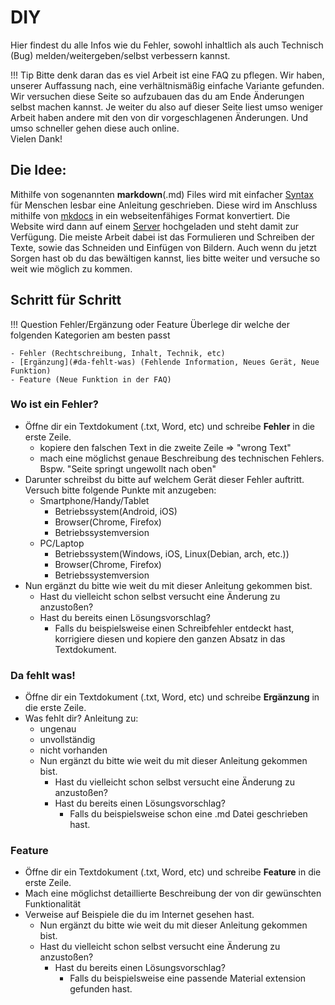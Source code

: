 # DIY

Hier findest du alle Infos wie du Fehler, sowohl inhaltlich als auch Technisch (Bug) melden/weitergeben/selbst verbessern kannst.

!!! Tip
    Bitte denk daran das es viel Arbeit ist eine FAQ zu pflegen. Wir haben, unserer Auffassung nach, eine verhältnismäßig einfache Variante gefunden. Wir versuchen diese Seite so aufzubauen das du am Ende Änderungen selbst machen kannst. Je weiter du also auf dieser Seite liest umso weniger Arbeit haben andere mit den von dir vorgeschlagenen Änderungen. Und umso schneller gehen diese auch online.  
    Vielen Dank!

## Die Idee:

Mithilfe von sogenannten **markdown**(.md) Files wird mit einfacher [Syntax](https://www.markdownguide.org/basic-syntax/) für Menschen lesbar eine Anleitung geschrieben. Diese wird im Anschluss mithilfe von [mkdocs](https://www.mkdocs.org/) in ein webseitenfähiges Format konvertiert. Die Website wird dann auf einem [Server](http://faq.0815musiker-innen.de) hochgeladen und steht damit zur Verfügung. 
Die meiste Arbeit dabei ist das Formulieren und Schreiben der Texte, sowie das Schneiden und Einfügen von Bildern. Auch wenn du jetzt Sorgen hast ob du das bewältigen kannst, lies bitte weiter und versuche so weit wie möglich zu kommen.

## Schritt für Schritt

!!! Question Fehler/Ergänzung oder Feature
    Überlege dir welche der folgenden Kategorien am besten passt

    - Fehler (Rechtschreibung, Inhalt, Technik, etc)
    - [Ergänzung](#da-fehlt-was) (Fehlende Information, Neues Gerät, Neue Funktion)
    - Feature (Neue Funktion in der FAQ)

### Wo ist ein Fehler?

- Öffne dir ein Textdokument (.txt, Word, etc) und schreibe **Fehler** in die erste Zeile.
  - kopiere den falschen Text in die zweite Zeile => "wrong Text"
  - mach eine möglichst genaue Beschreibung des technischen Fehlers. Bspw. "Seite springt ungewollt nach oben"
- Darunter schreibst du bitte auf welchem Gerät dieser Fehler auftritt. Versuch bitte folgende Punkte mit anzugeben:
  - Smartphone/Handy/Tablet 
    - Betriebssystem(Android, iOS) 
    - Browser(Chrome, Firefox) 
    - Betriebssystemversion
  - PC/Laptop
    - Betriebssystem(Windows, iOS, Linux(Debian, arch, etc.))
    - Browser(Chrome, Firefox)
    - Betriebssystemversion
- Nun ergänzt du bitte wie weit du mit dieser Anleitung gekommen bist. 
  - Hast du vielleicht schon selbst versucht eine Änderung zu anzustoßen? 
  - Hast du bereits einen Lösungsvorschlag? 
    - Falls du beispielsweise einen Schreibfehler entdeckt hast, korrigiere diesen und kopiere den ganzen Absatz in das Textdokument.

### Da fehlt was!

- Öffne dir ein Textdokument (.txt, Word, etc) und schreibe **Ergänzung** in die erste Zeile.
- Was fehlt dir? Anleitung zu:
  - ungenau
  - unvollständig
  - nicht vorhanden
  - Nun ergänzt du bitte wie weit du mit dieser Anleitung gekommen bist.
    - Hast du vielleicht schon selbst versucht eine Änderung zu anzustoßen?
    - Hast du bereits einen Lösungsvorschlag?
      - Falls du beispielsweise schon eine .md Datei geschrieben hast.

### Feature

- Öffne dir ein Textdokument (.txt, Word, etc) und schreibe **Feature** in die erste Zeile.
- Mach eine möglichst detaillierte Beschreibung der von dir gewünschten Funktionalität
- Verweise auf Beispiele die du im Internet gesehen hast.
  - Nun ergänzt du bitte wie weit du mit dieser Anleitung gekommen bist.
  - Hast du vielleicht schon selbst versucht eine Änderung zu anzustoßen?
    - Hast du bereits einen Lösungsvorschlag?
      - Falls du beispielsweise eine passende Material extension gefunden hast.

